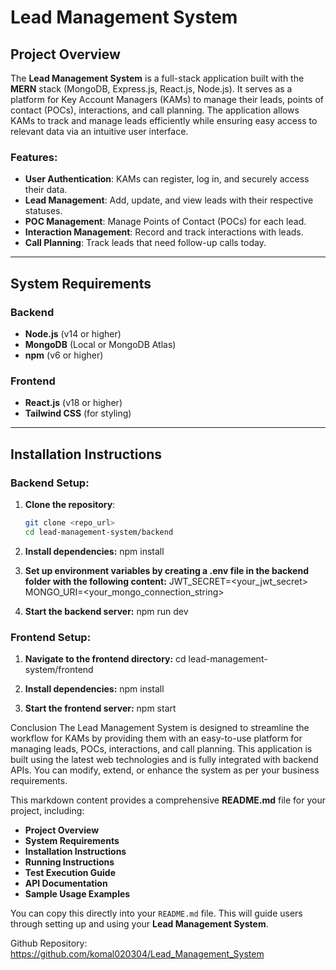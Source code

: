  # Lead Management System

## Project Overview

The **Lead Management System** is a full-stack application built with the **MERN** stack (MongoDB, Express.js, React.js, Node.js). It serves as a platform for Key Account Managers (KAMs) to manage their leads, points of contact (POCs), interactions, and call planning. The application allows KAMs to track and manage leads efficiently while ensuring easy access to relevant data via an intuitive user interface.

### Features:
- **User Authentication**: KAMs can register, log in, and securely access their data.
- **Lead Management**: Add, update, and view leads with their respective statuses.
- **POC Management**: Manage Points of Contact (POCs) for each lead.
- **Interaction Management**: Record and track interactions with leads.
- **Call Planning**: Track leads that need follow-up calls today.

---

## System Requirements

### Backend
- **Node.js** (v14 or higher)
- **MongoDB** (Local or MongoDB Atlas)
- **npm** (v6 or higher)

### Frontend
- **React.js** (v18 or higher)
- **Tailwind CSS** (for styling)

---

## Installation Instructions

### Backend Setup:
1. **Clone the repository**:
   ```bash
   git clone <repo_url>
   cd lead-management-system/backend

2. **Install dependencies:** npm install

3. **Set up environment variables by creating a .env file in the backend folder with the following content:**
JWT_SECRET=<your_jwt_secret>
MONGO_URI=<your_mongo_connection_string>

4. **Start the backend server:** npm run dev

### Frontend Setup:

1. **Navigate to the frontend directory:**
    cd lead-management-system/frontend

2. **Install dependencies:** npm install

3. **Start the frontend server:** npm start

Conclusion
The Lead Management System is designed to streamline the workflow for KAMs by providing them with an easy-to-use platform for managing leads, POCs, interactions, and call planning. This application is built using the latest web technologies and is fully integrated with backend APIs. You can modify, extend, or enhance the system as per your business requirements.



This markdown content provides a comprehensive **README.md** file for your project, including:

- **Project Overview**
- **System Requirements**
- **Installation Instructions**
- **Running Instructions**
- **Test Execution Guide**
- **API Documentation**
- **Sample Usage Examples**
  
You can copy this directly into your `README.md` file. This will guide users through setting up and using your **Lead Management System**.

Github Repository: https://github.com/komal020304/Lead_Management_System
   

